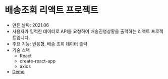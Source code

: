 # 배송조회 리액트 프로젝트

- 만든 날짜: 2021.06
- 사용자가 입력한 데이터로 API를 요청하여 배송진행상황을 출력하는 리액트 프로젝트입니다.
- 주요 기능: 반응형, 배송 조회 데이터 출력
- 기술 스택
  - React
  - create-react-app
  - axios
- [Demo](https://coolmj97.github.io/parcel-tracking-app/)
